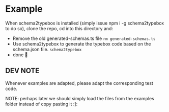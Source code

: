 # Example

When schema2typebox is installed (simply issue npm i -g schema2typebox to do
so), clone the repo, cd into this directory and:

- Remove the old generated-schemas.ts file `rm generated-schemas.ts`
- Use schema2typebox to generate the typebox code based on the schema.json file.
  `schema2typebox`
- done 🎉

## DEV NOTE

Whenever examples are adapted, please adapt the corresponding test code.

NOTE: perhaps later we should simply load the files from the examples folder
instead of copy pasting it :]:
